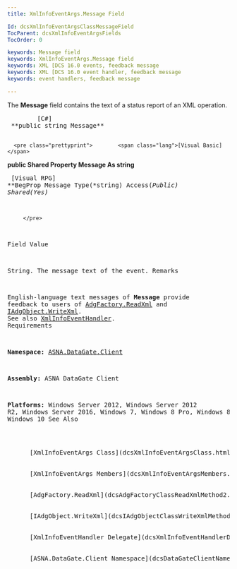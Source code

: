 ```yaml
---
title: XmlInfoEventArgs.Message Field

Id: dcsXmlInfoEventArgsClassMessageField
TocParent: dcsXmlInfoEventArgsFields
TocOrder: 0

keywords: Message field
keywords: XmlInfoEventArgs.Message field
keywords: XML [DCS 16.0 events, feedback message
keywords: XML [DCS 16.0 event handler, feedback message
keywords: event handlers, feedback message

---
```


The **Message** field contains the text of a status report of an XML operation.
<pre class="prettyprint">        <span class="lang">[C#]</span>
 **public string Message** 
      </pre>
      <pre class="prettyprint">        <span class="lang">[Visual Basic] </span>
 **public Shared Property Message As string** 
      </pre>
      <pre class="prettyprint">        <span class="lang">[Visual RPG]</span>
 **BegProp Message Type(*string) Access(*Public) Shared(*Yes)<br />**    

         </pre>

Field 
Value

String. The message text of the event.
Remarks

English-language text messages of **Message** provide feedback to users of [AdgFactory.ReadXml](dcsAdgFactoryClassReadXmlMethod2.html) and [IAdgObject.WriteXml](dcsIAdgObjectClassWriteXmlMethod2.html). See also [XmlInfoEventHandler](dcsXmlInfoEventHandlerDelegate.html).
Requirements

**Namespace:** [ASNA.DataGate.Client](dcsDataGateClientNamespace.html) 

**Assembly:** ASNA DataGate Client

**Platforms:** Windows Server 2012, Windows Server 2012 R2, Windows Server 2016, Windows 7, Windows 8 Pro, Windows 8.1 Pro, Windows 10
See Also

<dl />
      [XmlInfoEventArgs Class](dcsXmlInfoEventArgsClass.html)
      <br />
      [XmlInfoEventArgs Members](dcsXmlInfoEventArgsMembers.html)
      <br />
      [AdgFactory.ReadXml](dcsAdgFactoryClassReadXmlMethod2.html)
      <br />
      [IAdgObject.WriteXml](dcsIAdgObjectClassWriteXmlMethod2.html)
      <br />
      [XmlInfoEventHandler Delegate](dcsXmlInfoEventHandlerDelegate.html)
      <br />
      [ASNA.DataGate.Client Namespace](dcsDataGateClientNamespace.html)

